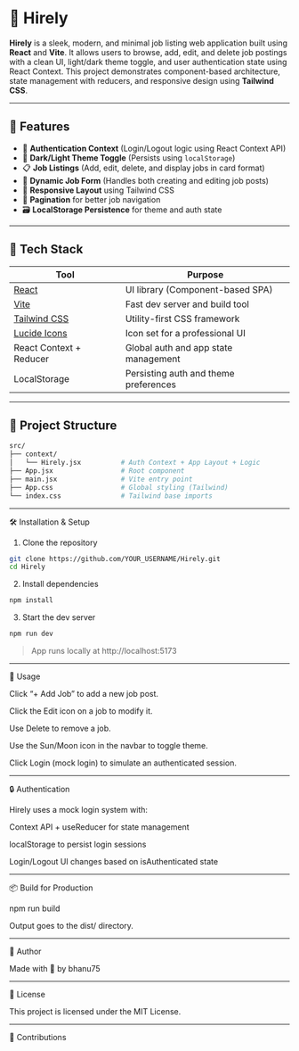 
# 💼 Hirely

**Hirely** is a sleek, modern, and minimal job listing web application built using **React** and **Vite**. It allows users to browse, add, edit, and delete job postings with a clean UI, light/dark theme toggle, and user authentication state using React Context. This project demonstrates component-based architecture, state management with reducers, and responsive design using **Tailwind CSS**.

---

## 🚀 Features

- 🔐 **Authentication Context** (Login/Logout logic using React Context API)
- 🎨 **Dark/Light Theme Toggle** (Persists using `localStorage`)
- 📋 **Job Listings** (Add, edit, delete, and display jobs in card format)
- 📝 **Dynamic Job Form** (Handles both creating and editing job posts)
- 📱 **Responsive Layout** using Tailwind CSS
- 🔄 **Pagination** for better job navigation
- 🗃️ **LocalStorage Persistence** for theme and auth state

---

## 🧠 Tech Stack

| Tool        | Purpose                          |
|-------------|----------------------------------|
| [React](https://react.dev) | UI library (Component-based SPA) |
| [Vite](https://vitejs.dev) | Fast dev server and build tool |
| [Tailwind CSS](https://tailwindcss.com) | Utility-first CSS framework |
| [Lucide Icons](https://lucide.dev) | Icon set for a professional UI |
| React Context + Reducer | Global auth and app state management |
| LocalStorage | Persisting auth and theme preferences |

---

## 📂 Project Structure

```bash
src/
├── context/
│   └── Hirely.jsx          # Auth Context + App Layout + Logic
├── App.jsx                 # Root component
├── main.jsx                # Vite entry point
├── App.css                 # Global styling (Tailwind)
└── index.css               # Tailwind base imports
```

---

🛠️ Installation & Setup

1. Clone the repository

```bash
git clone https://github.com/YOUR_USERNAME/Hirely.git
cd Hirely
```




2. Install dependencies

```bash
npm install
```



3. Start the dev server


```bash
npm run dev
```
> App runs locally at http://localhost:5173




---

🧪 Usage

Click “+ Add Job” to add a new job post.

Click the Edit icon on a job to modify it.

Use Delete to remove a job.

Use the Sun/Moon icon in the navbar to toggle theme.

Click Login (mock login) to simulate an authenticated session.



---

🔒 Authentication

Hirely uses a mock login system with:

Context API + useReducer for state management

localStorage to persist login sessions

Login/Logout UI changes based on isAuthenticated state



---

📦 Build for Production

npm run build

Output goes to the dist/ directory.


---

🌟 Author

Made with 💙 by bhanu75


---

📃 License

This project is licensed under the MIT License.


---

🙌 Contributions
